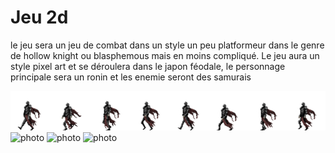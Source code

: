 # Jeu 2d

le jeu sera un jeu de combat dans un style un peu platformeur dans le genre de hollow knight ou blasphemous mais en moins compliqué. Le jeu aura un style pixel art et se déroulera dans le japon féodale, le personnage principale sera un ronin et les enemie seront des samurais

![photo](assets/dark_knight/PNG/Knight-Walk-Sheet.png) ![photo](assets/Samouraï-Pixel/Sprites/Attack1.png) ![photo](assets/) ![photo](assets/)
